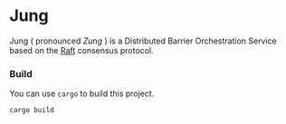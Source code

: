 # Jung
Jung ( pronounced _Zung_ ) is a Distributed Barrier Orchestration Service based on the [Raft](https://raft.github.io/) consensus protocol.

### Build
You can use `cargo` to build this project.

```bash
cargo build
```
